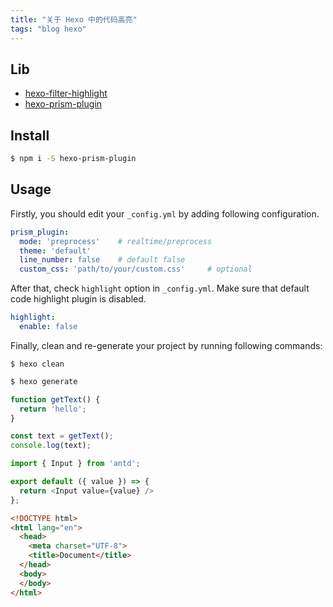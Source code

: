 ```yaml
---
title: "关于 Hexo 中的代码高亮"
tags: "blog hexo"
---
```


## Lib
*	[hexo-filter-highlight](https://github.com/Jamling/hexo-filter-highlight)
*	[hexo-prism-plugin](https://github.com/ele828/hexo-prism-plugin)

## Install
```bash
$ npm i -S hexo-prism-plugin
```
## Usage
Firstly, you should edit your `_config.yml` by adding following configuration.
```yaml
prism_plugin:
  mode: 'preprocess'    # realtime/preprocess
  theme: 'default'
  line_number: false    # default false
  custom_css: 'path/to/your/custom.css'     # optional
```
After that, check `highlight` option in `_config.yml`. Make sure that default code highlight plugin is disabled.
```yaml
highlight:
  enable: false
```
Finally, clean and re-generate your project by running following commands:

```shell
$ hexo clean
```

```bash
$ hexo generate
```

```javascript
function getText() {
  return 'hello';
}

const text = getText();
console.log(text);
```

```javascript
import { Input } from 'antd';

export default ({ value }) => {
  return <Input value={value} />
};

```

``` html
<!DOCTYPE html>
<html lang="en">
  <head>
    <meta charset="UTF-8">
    <title>Document</title>
  </head>
  <body>
  </body>
</html>
```